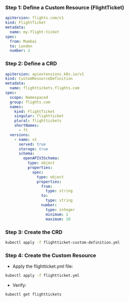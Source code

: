 ### Step 1: Define a Custom Resource (FlightTicket)

```yaml
apiVersion: flights.com/v1
kind: FlightTicket
metadata:
  name: my-flight-ticket
spec:
  from: Mumbai
  to: London
  number: 2
```

### Step 2: Define a CRD

```yaml
apiVersion: apiextensions.k8s.io/v1
kind: CustomResourceDefinition
metadata:
  name: flighttickets.flights.com
spec:
  scope: Namespaced
  group: flights.com
  names:
    kind: FlightTicket
    singular: flightticket
    plural: flighttickets
    shortNames:
      - ft
  versions:
    - name: v1
      served: true
      storage: true
      schema:
        openAPIV3Schema:
          type: object
          properties:
            spec:
              type: object
              properties:
                from:
                  type: string
                to:
                  type: string
                number:
                  type: integer
                  minimum: 1
                  maximum: 10
```

### Step 3: Create the CRD

```bash
kubectl apply -f flightticket-custom-definition.yml
```

### Step 4: Create the Custom Resource

- Apply the flightticket.yml file:

```bash
kubectl apply -f flightticket.yml
```

- Verify:

```bash
kubectl get flighttickets
```
